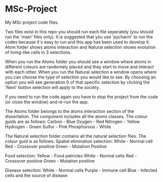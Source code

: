 # MSc-Project
 My MSc project code files.



 Two files exist in this repo you should run each file seperately (you should run the 'main' files only).
 It is suggested that you use 'pycharm' to run the codes because it's easy to run and this app has been used to develop it.
 Atom folder shows atoms interaction and Natural selection shows evolution of living-like cells in 3 selections.

 When you run the Atoms folder you should see a window where atoms in different colours are randomely placed and they start to move and interact with each other.
 When you run the Natural selection a window opens where you can choose the type of selection you would like to see. By choosing an option you will see generation 0 of that specific selection by clicking the 'Next' button selection will apply to the society.

 If you need to run the code again you have to stop the project from the code (or close the window) and re-run the app.



The Atoms folder belongs to the atoms interaction section of the dissertation. The component includes all the atoms classes.
The colour guids are as follows:
Carbon - Blue
Oxygen - Red
Nitrogen - Yellow
Hydrogen - Green
Sulfur - Pink
Phosphorous - White

The Natural selection folder contains all the natural selection files. The colour guid is as follows:
Spatial elimination selection:
White - Normal cell
Red - Crossover positive
Green - Mutation Positive


Food selection:
Yellow - Food patricles
White - Normal cells
Red - Crossover positive
Green - Mutation positive


Disease selection:
White - Normal cells
Purple - Immune cell
Blue - Infected cells and the source of disease